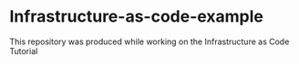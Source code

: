 # Infrastructure-as-code-example
This repository was produced while working on the Infrastructure as Code Tutorial
